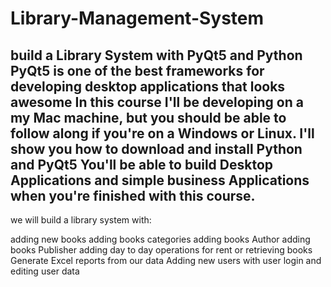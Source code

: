 # Library-Management-System

## build a Library System with PyQt5 and Python PyQt5 is one of the best frameworks for developing desktop applications that looks awesome In this course I'll be developing on a my Mac machine, but you should be able to follow along if you're on a Windows or Linux. I'll show you how to download and install Python and PyQt5 You'll be able to build Desktop Applications and simple business Applications when you're finished with this course.

we will build a library system with:

adding new books
adding books categories
adding books Author
adding books Publisher
adding day to day operations for rent or retrieving books
Generate Excel reports from our data
Adding new users with user login and editing user data

